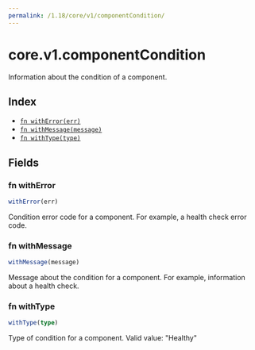```yaml
---
permalink: /1.18/core/v1/componentCondition/
---
```


# core.v1.componentCondition

Information about the condition of a component.

## Index

* [`fn withError(err)`](#fn-witherror)
* [`fn withMessage(message)`](#fn-withmessage)
* [`fn withType(type)`](#fn-withtype)

## Fields

### fn withError

```ts
withError(err)
```

Condition error code for a component. For example, a health check error code.

### fn withMessage

```ts
withMessage(message)
```

Message about the condition for a component. For example, information about a health check.

### fn withType

```ts
withType(type)
```

Type of condition for a component. Valid value: "Healthy"
